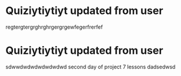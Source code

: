 # Quiziytiytiyt updated from user
regtergtergrghrghrgergrgewfegerfrerfef
# Quiziytiytiyt updated from user
sdwwdwdwdwdwdwdwd
second day of project 7 lessons
dadsedwsd